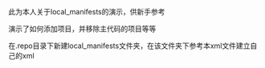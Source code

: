 此为本人关于local_manifests的演示，供新手参考

演示了如何添加项目，并移除主代码的项目等等

在.repo目录下新建local_manifests文件夹，在该文件夹下参考本xml文件建立自己的xml
